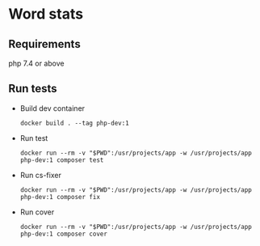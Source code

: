 # Word stats

## Requirements
php 7.4 or above

## Run tests
- Build dev container
    ```
    docker build . --tag php-dev:1
    ```
- Run test
    ```
    docker run --rm -v "$PWD":/usr/projects/app -w /usr/projects/app php-dev:1 composer test
    ```
- Run cs-fixer
    ```
    docker run --rm -v "$PWD":/usr/projects/app -w /usr/projects/app php-dev:1 composer fix
    ```
- Run cover
    ```
    docker run --rm -v "$PWD":/usr/projects/app -w /usr/projects/app php-dev:1 composer cover
    ```
